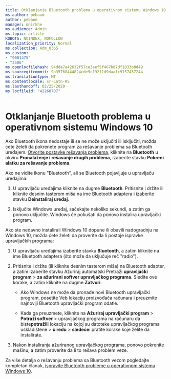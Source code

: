 ```yaml
---
title: Otklanjanje Bluetooth problema u operativnom sistemu Windows 10
ms.author: pebaum
author: pebaum
manager: mnirkhe
ms.audience: Admin
ms.topic: article
ROBOTS: NOINDEX, NOFOLLOW
localization_priority: Normal
ms.collection: Adm_O365
ms.custom:
- "9001475"
- "3506"
ms.openlocfilehash: 94dda7a42632f57ce3aef5f467b87df1033b8d49
ms.sourcegitcommit: 9a35768444824cde9e192f1d9daafc9157437244
ms.translationtype: MT
ms.contentlocale: sr-Latn-RS
ms.lasthandoff: 02/25/2020
ms.locfileid: "42268707"
---
```

# <a name="fix-bluetooth-problems-in-windows-10"></a>Otklanjanje Bluetooth problema u operativnom sistemu Windows 10

Ako Bluetooth ikona nedostaje ili se ne može uključiti ili isključiti, možda ćete želeti da pokrenete program za rešavanje problema sa Bluetooth uređajem. [Otvorite postavke rešavanja problema](ms-settings:troubleshoot), kliknite na **Bluetooth** u okviru **Pronalaženje i rešavanje drugih problema**, izaberite stavku **Pokreni alatku za rešavanje problema**.

Ako ne vidite ikonu "Bluetooth", ali se Bluetooth pojavljuje u upravljaču uređajima:

1. U upravljaču uređajima kliknite na dugme **Bluetooth**. Pritisnite i držite ili kliknite desnim tasterom miša na ime Bluetooth adaptera i izaberite stavku **Deinstaliraj uređaj**.

2. Isključite Windows uređaj, sačekajte nekoliko sekundi, a zatim ga ponovo uključite. Windows će pokušati da ponovo instalira upravljački program.

Ako ste nedavno instalirali Windows 10 dopune ili obavili nadogradnju na Windows 10, možda ćete želeti da proverite da li postoje ispravke upravljačkih programa:

1. U upravljaču uređajima izaberite stavku **Bluetooth**, a zatim kliknite na ime Bluetooth adaptera (što može da uključuje reč "radio").

2. Pritisnite i držite (ili kliknite desnim tasterom miša) na Bluetooth adapter, a zatim izaberite stavku Ažuriraj automatski Pretraži **upravljački program** > **za ažurirani softver upravljačkog programa**. Sledite ove korake, a zatim kliknite na dugme **Zatvori**.

      - Ako Windows ne može da pronađe novi Bluetooth upravljački program, posetite Veb lokaciju proizvođača računara i preuzmite najnoviji Bluetooth upravljački program odatle.

    - Kada ga preuzmete, kliknite na **Ažuriraj upravljački program** > **Potraži softver** > upravljačkog programa na računaru da biste**potražili** lokaciju na kojoj su datoteke upravljačkog programa uskladištene > **u redu** > **sledeće**i pratite korake koje želite da instalirate.

3. Nakon instaliranja ažuriranog upravljačkog programa, ponovo pokrenite mašinu, a zatim proverite da li to rešava problem veze.

Za više detalja o rešavanju problema sa Bluetooth vezom pogledajte kompletan članak, [ispravite Bluetooth probleme u operativnom sistemu Windows 10](https://support.microsoft.com/help/14169/windows-10-fix-bluetooth-problems).
